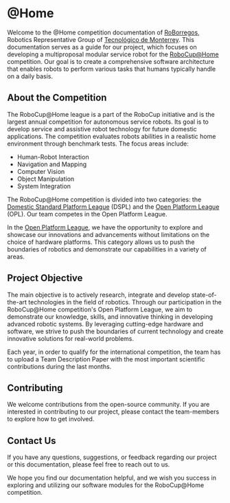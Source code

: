 # @Home

Welcome to the @Home competition documentation of [RoBorregos](https://roborregos.com), Robotics Representative Group of [Tecnológico de Monterrey](https://tec.mx). This documentation serves as a guide for our project, which focuses on developing a multiproposal modular service robot for the [RoboCup@Home](https://athome.robocup.org/) competition. Our goal is to create a comprehensive software architecture that enables robots to perform various tasks that humans typically handle on a daily basis.

## About the Competition

The RoboCup@Home league is a part of the RoboCup initiative and is the largest annual competition for autonomous service robots. Its goal is to develop service and assistive robot technology for future domestic applications. The competition evaluates robots abilities in a realistic home environment through benchmark tests. 
The focus areas include: 

- Human-Robot Interaction
- Navigation and Mapping
- Computer Vision
- Object Manipulation
- System Integration
 
The RoboCup@Home competition is divided into two categories: the [Domestic Standard Platform League](https://www.robocup.org/leagues/34) (DSPL) and the [Open Platform League](https://www.robocup.org/leagues/14) (OPL). Our team competes in the Open Platform League.

In the [Open Platform League](https://www.robocup.org/leagues/14), we have the opportunity to explore and showcase our innovations and advancements without limitations on the choice of hardware platforms. This category allows us to push the boundaries of robotics and demonstrate our capabilities in a variety of areas.

## Project Objective

The main objective is to actively research, integrate and develop state-of-the-art technologies in the field of robotics. Through our participation in the RoboCup@Home competition's Open Platform League, we aim to demonstrate our knowledge, skills, and innovative thinking in developing advanced robotic systems. By leveraging cutting-edge hardware and software, we strive to push the boundaries of current technology and create innovative solutions for real-world problems.

Each year, in order to qualify for the international competition, the team has to upload a Team Description Paper with the most important scientific contributions during the last months.

## Contributing

We welcome contributions from the open-source community. If you are interested in contributing to our project, please contact the team-members to explore how to get involved.

## Contact Us
    
If you have any questions, suggestions, or feedback regarding our project or this documentation, please feel free to reach out to us. 

We hope you find our documentation helpful, and we wish you success in exploring and utilizing our software modules for the RoboCup@Home competition.